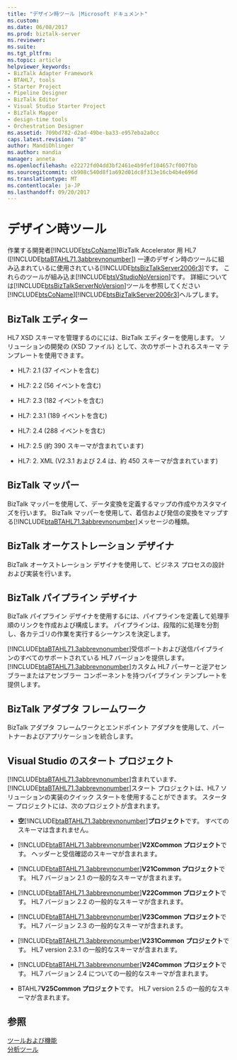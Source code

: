 ```yaml
---
title: "デザイン時ツール |Microsoft ドキュメント"
ms.custom: 
ms.date: 06/08/2017
ms.prod: biztalk-server
ms.reviewer: 
ms.suite: 
ms.tgt_pltfrm: 
ms.topic: article
helpviewer_keywords:
- BizTalk Adapter Framework
- BTAHL7, tools
- Starter Project
- Pipeline Designer
- BizTalk Editor
- Visual Studio Starter Project
- BizTalk Mapper
- design-time tools
- Orchestration Designer
ms.assetid: 709bd782-d2ad-49be-ba33-e957eba2a0cc
caps.latest.revision: "8"
author: MandiOhlinger
ms.author: mandia
manager: anneta
ms.openlocfilehash: e22272fd04dd3bf2461e4b9fef104657cf007fbb
ms.sourcegitcommit: cb908c540d8f1a692d01dc8f313e16cb4b4e696d
ms.translationtype: MT
ms.contentlocale: ja-JP
ms.lasthandoff: 09/20/2017
---
```

# <a name="design-time-tools"></a>デザイン時ツール
作業する開発者[!INCLUDE[btsCoName](../../includes/btsconame-md.md)]BizTalk Accelerator 用 HL7 ([!INCLUDE[btaBTAHL71.3abbrevnonumber](../../includes/btabtahl71-3abbrevnonumber-md.md)]) 一連のデザイン時のツールに組み込まれているに使用されている[!INCLUDE[btsBizTalkServer2006r3](../../includes/btsbiztalkserver2006r3-md.md)]です。 これらのツールが組み込ま[!INCLUDE[btsVStudioNoVersion](../../includes/btsvstudionoversion-md.md)]です。 詳細については[!INCLUDE[btsBizTalkServerNoVersion](../../includes/btsbiztalkservernoversion-md.md)]ツールを参照してください[!INCLUDE[btsCoName](../../includes/btsconame-md.md)][!INCLUDE[btsBizTalkServer2006r3](../../includes/btsbiztalkserver2006r3-md.md)]ヘルプします。  
  
## <a name="biztalk-editor"></a>BizTalk エディター  
 HL7 XSD スキーマを管理するのにには、BizTalk エディターを使用します。 ソリューションの開発の (XSD ファイル) として、次のサポートされるスキーマ テンプレートを使用できます。  
  
-   HL7: 2.1 (37 イベントを含む)  
  
-   HL7: 2.2 (56 イベントを含む)  
  
-   HL7: 2.3 (182 イベントを含む)  
  
-   HL7: 2.3.1 (189 イベントを含む)  
  
-   HL7: 2.4 (288 イベントを含む)  
  
-   HL7: 2.5 (約 390 スキーマが含まれています)  
  
-   HL7: 2. XML (V2.3.1 および 2.4 は、約 450 スキーマが含まれています)  
  
## <a name="biztalk-mapper"></a>BizTalk マッパー  
 BizTalk マッパーを使用して、データ変換を定義するマップの作成やカスタマイズを行います。 BizTalk マッパーを使用して、着信および発信の変換をマップする[!INCLUDE[btaBTAHL71.3abbrevnonumber](../../includes/btabtahl71-3abbrevnonumber-md.md)]メッセージの種類。  
  
## <a name="biztalk-orchestration-designer"></a>BizTalk オーケストレーション デザイナ  
 BizTalk オーケストレーション デザイナを使用して、ビジネス プロセスの設計および実装を行います。  
  
## <a name="biztalk-pipeline-designer"></a>BizTalk パイプライン デザイナ  
 BizTalk パイプライン デザイナを使用するには、パイプラインを定義して処理手順のリンクを作成および構成します。 パイプラインは、段階的に処理を分割し、各カテゴリの作業を実行するシーケンスを決定します。  
  
 [!INCLUDE[btaBTAHL71.3abbrevnonumber](../../includes/btabtahl71-3abbrevnonumber-md.md)]受信ポートおよび送信パイプラインのすべてのサポートされている HL7 バージョンを提供します。 [!INCLUDE[btaBTAHL71.3abbrevnonumber](../../includes/btabtahl71-3abbrevnonumber-md.md)]カスタム HL7 パーサーと逆アセンブラーまたはアセンブラー コンポーネントを持つパイプライン テンプレートを提供します。  
  
## <a name="biztalk-adapter-framework"></a>BizTalk アダプタ フレームワーク  
 BizTalk アダプタ フレームワークとエンドポイント アダプタを使用して、パートナーおよびアプリケーションを統合します。  
  
## <a name="visual-studio-starter-project"></a>Visual Studio のスタート プロジェクト  
 [!INCLUDE[btaBTAHL71.3abbrevnonumber](../../includes/btabtahl71-3abbrevnonumber-md.md)]含まれています、[!INCLUDE[btaBTAHL71.3abbrevnonumber](../../includes/btabtahl71-3abbrevnonumber-md.md)]スタート プロジェクトは、HL7 ソリューションの実装のクイック スタートを使用することができます。 スターター プロジェクトには、次のプロジェクトが含まれます。  
  
-   **空**[!INCLUDE[btaBTAHL71.3abbrevnonumber](../../includes/btabtahl71-3abbrevnonumber-md.md)]**プロジェクト**です。     すべてのスキーマは含まれません。  
  
-   [!INCLUDE[btaBTAHL71.3abbrevnonumber](../../includes/btabtahl71-3abbrevnonumber-md.md)]**V2XCommon プロジェクト**です。 ヘッダーと受信確認のスキーマが含まれます。  
  
-   [!INCLUDE[btaBTAHL71.3abbrevnonumber](../../includes/btabtahl71-3abbrevnonumber-md.md)]**V21Common プロジェクト**です。 HL7 バージョン 2.1 の一般的なスキーマが含まれます。  
  
-   [!INCLUDE[btaBTAHL71.3abbrevnonumber](../../includes/btabtahl71-3abbrevnonumber-md.md)]**V22Common プロジェクト**です。 HL7 バージョン 2.2 の一般的なスキーマが含まれます。  
  
-   [!INCLUDE[btaBTAHL71.3abbrevnonumber](../../includes/btabtahl71-3abbrevnonumber-md.md)]**V23Common プロジェクト**です。 HL7 バージョン 2.3 の一般的なスキーマが含まれます。  
  
-   [!INCLUDE[btaBTAHL71.3abbrevnonumber](../../includes/btabtahl71-3abbrevnonumber-md.md)]**V231Common プロジェクト**です。 HL7 version 2.3.1 の一般的なスキーマが含まれます。  
  
-   [!INCLUDE[btaBTAHL71.3abbrevnonumber](../../includes/btabtahl71-3abbrevnonumber-md.md)]**V24Common プロジェクト**です。 HL7 バージョン 2.4 についての一般的なスキーマが含まれます。  
  
-   BTAHL7**V25Common プロジェクト**です。 HL7 version 2.5 の一般的なスキーマが含まれます。  
  
## <a name="see-also"></a>参照  
 [ツールおよび機能](../../adapters-and-accelerators/accelerator-hl7/tools-and-features.md)   
 [分析ツール](../../adapters-and-accelerators/accelerator-hl7/analysis-tools2.md)
